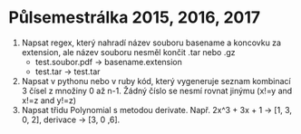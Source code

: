# Půlsemestrálka 2015, 2016, 2017

1. Napsat regex, který nahradí název souboru basename a koncovku za extension, ale název souboru nesměl končit .tar nebo .gz
    - test.soubor.pdf -> basename.extension
    - test.tar -> test.tar
1. Napsat v pythonu nebo v ruby kód, který vygeneruje seznam kombinací 3 čísel z množiny 0 až n-1. Žádný číslo se nesmí rovnat jinýmu (x!=y and x!=z and y!=z)
1. Napsat třidu Polynomial s metodou derivate. Např. 2x^3 + 3x + 1 -> [1, 3, 0, 2], derivace -> [3, 0 ,6].
